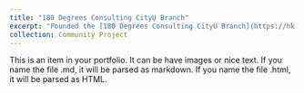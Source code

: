 ```yaml
---
title: "180 Degrees Consulting CityU Branch"
excerpt: "Founded the [180 Degrees Consulting CityU Branch](https://hk.linkedin.com/company/180dc-cityu) after my academic exchange to Copenhagen with the hope of generating social impact in Hong Kong. It was back in the days during Covid-19 and I am eternally grateful for everyone who showed up to make this possible. <br/><img src='/images/childish.png'>"
collection: Community Project
---
```







This is an item in your portfolio. It can be have images or nice text. If you name the file .md, it will be parsed as markdown. If you name the file .html, it will be parsed as HTML. 
